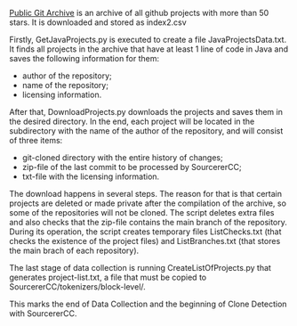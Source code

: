 [Public Git Archive](https://pga.sourced.tech/) is an archive of all github projects with more than 50 stars.
It is downloaded and stored as index2.csv

Firstly, GetJavaProjects.py is executed to create a file JavaProjectsData.txt. It finds all projects in the archive that have at least
1 line of code in Java and saves the following information for them:
* author of the repository;
* name of the repository;
* licensing information.

After that, DownloadProjects.py downloads the projects and saves them in the desired directory. In the end, each project will be located
in the subdirectory with the name of the author of the repository, and will consist of three items:
* git-cloned directory with the entire history of changes;
* zip-file of the last commit to be processed by SourcererCC;
* txt-file with the licensing information.

The download happens in several steps. The reason for that is that certain projects are deleted or made private after the compilation of the archive, so some of the repositories will not be cloned. The script deletes extra files and also checks that the zip-file contains the main branch of the repository. During its operation, the script creates temporary files ListChecks.txt (that checks the existence of the project files) and ListBranches.txt (that stores the main brach of each repository).

The last stage of data collection is running CreateListOfProjects.py that generates project-list.txt, a file that must be copied to
SourcererCC/tokenizers/block-level/.

This marks the end of Data Collection and the beginning of Clone Detection with SourcererCC.
